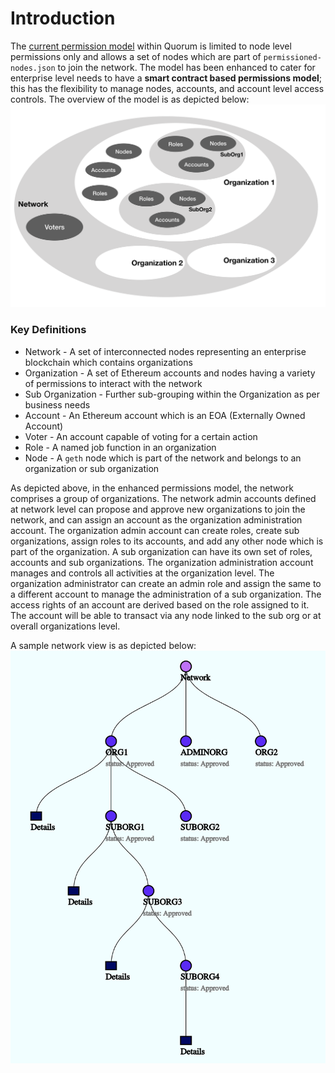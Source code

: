# Introduction
The [current permission model](../Old%20Permissioning.md) within Quorum is limited to node level permissions only and allows a set of nodes which are part of `permissioned-nodes.json` to join the network. The model has been enhanced to cater for enterprise level needs to have a **smart contract based permissions model**; this has the flexibility to manage nodes, accounts, and account level access controls. The overview of the model is as depicted below:
![permissions mode](images/PermissionsModel.png)  
### Key Definitions
* Network - A set of interconnected nodes representing an enterprise blockchain which contains organizations
* Organization - A set of Ethereum accounts and nodes having a variety of permissions to interact with the network
* Sub Organization - Further sub-grouping within the Organization as per business needs
* Account - An Ethereum account which is an EOA (Externally Owned Account)
* Voter - An account capable of voting for a certain action
* Role - A named job function in an organization
* Node - A `geth` node which is part of the network and belongs to an organization or sub organization

As depicted above, in the enhanced permissions model, the network comprises a group of organizations. The network admin accounts defined at network level can propose and approve new organizations to join the network, and can assign an account as the organization administration account. The organization admin account can create roles, create sub organizations, assign roles to its accounts, and add any other node which is part of the organization. A sub organization can have its own set of roles, accounts and sub organizations. The organization administration account manages and controls all activities at the organization level. The organization administrator can create an admin role and assign the same to a different account to manage the administration of a sub organization. The access rights of an account are derived based on the role assigned to it. The account will be able to transact via any node linked to the sub org or at overall organizations level.  

A sample network view is as depicted below:
![sample mode](images/sampleNetwork.png)
